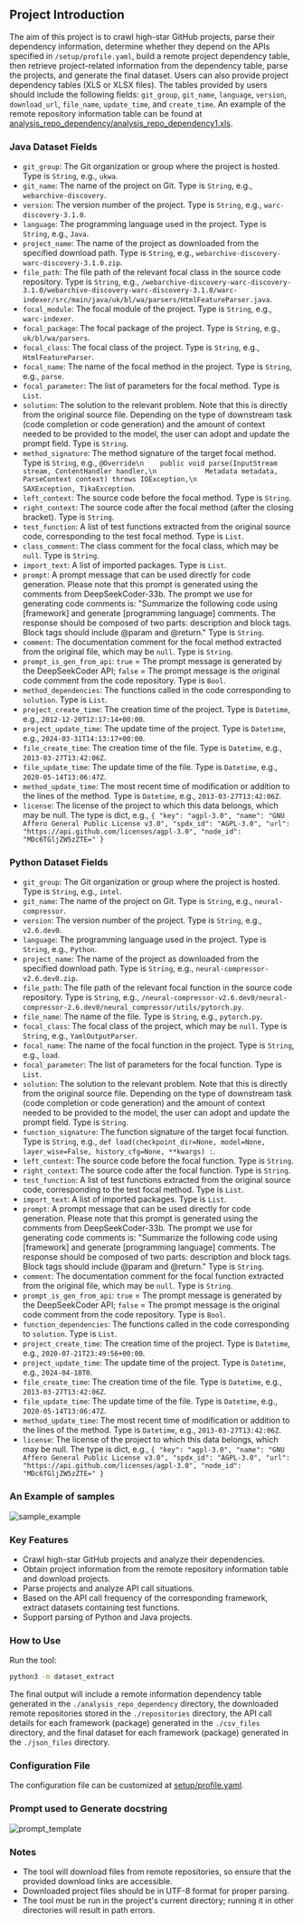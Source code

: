 ## Project Introduction

The aim of this project is to crawl high-star GitHub projects, parse their dependency information, determine whether they depend on the APIs specified in `/setup/profile.yaml`, build a remote project dependency table, then retrieve project-related information from the dependency table, parse the projects, and generate the final dataset. Users can also provide project dependency tables (XLS or XLSX files). The tables provided by users should include the following fields: `git_group`, `git_name`, `language`, `version`, `download_url`, `file_name`, `update_time`, and `create_time`. An example of the remote repository information table can be found at [analysis_repo_dependency/analysis_repo_dependency1.xls](analysis_repo_dependency/analysis_repo_dependency1.xls).

### Java Dataset Fields

- `git_group`: The Git organization or group where the project is hosted. Type is `String`, e.g., `ukwa`.
- `git_name`: The name of the project on Git. Type is `String`, e.g., `webarchive-discovery`.
- `version`: The version number of the project. Type is `String`, e.g., `warc-discovery-3.1.0`.
- `language`: The programming language used in the project. Type is `String`, e.g., `Java`.
- `project_name`: The name of the project as downloaded from the specified download path. Type is `String`, e.g., `webarchive-discovery-warc-discovery-3.1.0.zip`.
- `file_path`: The file path of the relevant focal class in the source code repository. Type is `String`, e.g., `/webarchive-discovery-warc-discovery-3.1.0/webarchive-discovery-warc-discovery-3.1.0/warc-indexer/src/main/java/uk/bl/wa/parsers/HtmlFeatureParser.java`.
- `focal_module`: The focal module of the project. Type is `String`, e.g., `warc-indexer`.
- `focal_package`: The focal package of the project. Type is `String`, e.g., `uk/bl/wa/parsers`.
- `focal_class`: The focal class of the project. Type is `String`, e.g., `HtmlFeatureParser`.
- `focal_name`: The name of the focal method in the project. Type is `String`, e.g., `parse`.
- `focal_parameter`: The list of parameters for the focal method. Type is `List`.
- `solution`: The solution to the relevant problem. Note that this is directly from the original source file. Depending on the type of downstream task (code completion or code generation) and the amount of context needed to be provided to the model, the user can adopt and update the prompt field. Type is `String`.
- `method_signature`: The method signature of the target focal method. Type is `String`, e.g., `@Override\n    public void parse(InputStream stream, ContentHandler handler,\n            Metadata metadata, ParseContext context) throws IOException,\n            SAXException, TikaException`.
- `left_context`: The source code before the focal method. Type is `String`.
- `right_context`: The source code after the focal method (after the closing bracket). Type is `String`.
- `test_function`: A list of test functions extracted from the original source code, corresponding to the test focal method. Type is `List`.
- `class_comment`: The class comment for the focal class, which may be `null`. Type is `String`.
- `import_text`: A list of imported packages. Type is `List`.
- `prompt`: A prompt message that can be used directly for code generation. Please note that this prompt is generated using the comments from DeepSeekCoder-33b. The prompt we use for generating code comments is: "Summarize the following code using [framework] and generate [programming language] comments. The response should be composed of two parts: description and block tags. Block tags should include @param and @return." Type is `String`.
- `comment`: The documentation comment for the focal method extracted from the original file, which may be `null`. Type is `String`.
- `prompt_is_gen_from_api`: `true` = The prompt message is generated by the DeepSeekCoder API; `false` = The prompt message is the original code comment from the code repository. Type is `Bool`.
- `method_dependencies`: The functions called in the code corresponding to `solution`. Type is `List`.
- `project_create_time`: The creation time of the project. Type is `Datetime`, e.g., `2012-12-20T12:17:14+00:00`.
- `project_update_time`: The update time of the project. Type is `Datetime`, e.g., `2024-03-31T14:13:17+00:00`.
- `file_create_time`: The creation time of the file. Type is `Datetime`, e.g., `2013-03-27T13:42:06Z`.
- `file_update_time`: The update time of the file. Type is `Datetime`, e.g., `2020-05-14T13:06:47Z`.
- `method_update_time`: The most recent time of modification or addition to the lines of the method. Type is `Datetime`, e.g., `2013-03-27T13:42:06Z`.
- `license`:  The license of the project to which this data belongs, which may be null. The type is dict, e.g., `{
        "key": "agpl-3.0",
        "name": "GNU Affero General Public License v3.0",
        "spdx_id": "AGPL-3.0",
        "url": "https://api.github.com/licenses/agpl-3.0",
        "node_id": "MDc6TGljZW5zZTE="
      }`

### Python Dataset Fields

- `git_group`: The Git organization or group where the project is hosted. Type is `String`, e.g., `intel`.
- `git_name`: The name of the project on Git. Type is `String`, e.g., `neural-compressor`.
- `version`: The version number of the project. Type is `String`, e.g., `v2.6.dev0`.
- `language`: The programming language used in the project. Type is `String`, e.g., `Python`.
- `project_name`: The name of the project as downloaded from the specified download path. Type is `String`, e.g., `neural-compressor-v2.6.dev0.zip`.
- `file_path`: The file path of the relevant focal function in the source code repository. Type is `String`, e.g., `/neural-compressor-v2.6.dev0/neural-compressor-2.6.dev0/neural_compressor/utils/pytorch.py`.
- `file_name`: The name of the file. Type is `String`, e.g., `pytorch.py`.
- `focal_class`: The focal class of the project, which may be `null`. Type is `String`, e.g., `YamlOutputParser`.
- `focal_name`: The name of the focal function in the project. Type is `String`, e.g., `load`.
- `focal_parameter`: The list of parameters for the focal function. Type is `List`.
- `solution`: The solution to the relevant problem. Note that this is directly from the original source file. Depending on the type of downstream task (code completion or code generation) and the amount of context needed to be provided to the model, the user can adopt and update the prompt field. Type is `String`.
- `function_signature`: The function signature of the target focal function. Type is `String`, e.g., `def load(checkpoint_dir=None, model=None, layer_wise=False, history_cfg=None, **kwargs) :`.
- `left_context`: The source code before the focal function. Type is `String`.
- `right_context`: The source code after the focal function. Type is `String`.
- `test_function`: A list of test functions extracted from the original source code, corresponding to the test focal method. Type is `List`.
- `import_text`: A list of imported packages. Type is `List`.
- `prompt`: A prompt message that can be used directly for code generation. Please note that this prompt is generated using the comments from DeepSeekCoder-33b. The prompt we use for generating code comments is: "Summarize the following code using [framework] and generate [programming language] comments. The response should be composed of two parts: description and block tags. Block tags should include @param and @return." Type is `String`.
- `comment`: The documentation comment for the focal function extracted from the original file, which may be `null`. Type is `String`.
- `prompt_is_gen_from_api`: `true` = The prompt message is generated by the DeepSeekCoder API; `false` = The prompt message is the original code comment from the code repository. Type is `Bool`.
- `function_dependencies`: The functions called in the code corresponding to `solution`. Type is `List`.
- `project_create_time`: The creation time of the project. Type is `Datetime`, e.g., `2020-07-21T23:49:56+00:00`.
- `project_update_time`: The update time of the project. Type is `Datetime`, e.g., `2024-04-18T0`.
- `file_create_time`: The creation time of the file. Type is `Datetime`, e.g., `2013-03-27T13:42:06Z`.
- `file_update_time`: The update time of the file. Type is `Datetime`, e.g., `2020-05-14T13:06:47Z`.
- `method_update_time`: The most recent time of modification or addition to the lines of the method. Type is `Datetime`, e.g., `2013-03-27T13:42:06Z`.
- `license`:  The license of the project to which this data belongs, which may be null. The type is dict, e.g., `{
        "key": "agpl-3.0",
        "name": "GNU Affero General Public License v3.0",
        "spdx_id": "AGPL-3.0",
        "url": "https://api.github.com/licenses/agpl-3.0",
        "node_id": "MDc6TGljZW5zZTE="
      }`

### An Example of samples

![sample_example](../figures/sample_example.png)

### Key Features

- Crawl high-star GitHub projects and analyze their dependencies.
- Obtain project information from the remote repository information table and download projects.
- Parse projects and analyze API call situations.
- Based on the API call frequency of the corresponding framework, extract datasets containing test functions.
- Support parsing of Python and Java projects.

### How to Use

Run the tool:
```sh
python3 -m dataset_extract  
```
The final output will include a remote information dependency table generated in the `./analysis_repo_dependency` directory, the downloaded remote repositories stored in the `./repositories` directory, the API call details for each framework (package) generated in the `./csv_files` directory, and the final dataset for each framework (package) generated in the `./json_files` directory.

### Configuration File

The configuration file can be customized at [setup/profile.yaml](setup/profile.yaml).

### Prompt used to Generate docstring

![prompt_template](../figures/prompt_template.png)

### Notes

- The tool will download files from remote repositories, so ensure that the provided download links are accessible.
- Downloaded project files should be in UTF-8 format for proper parsing.
- The tool must be run in the project's current directory; running it in other directories will result in path errors.
